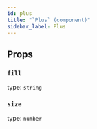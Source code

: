 ```yaml
---
id: plus
title: "`Plus` (component)"
sidebar_label: Plus
---
```



Props
-----

### `fill`

type: `string`


### `size`

type: `number`

